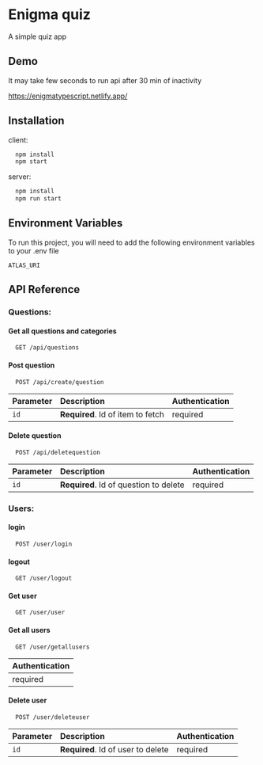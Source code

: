 
# Enigma quiz

A simple quiz app

## Demo
It may take few seconds to run api after 30 min of inactivity



https://enigmatypescript.netlify.app/

## Installation

client:
```bash
  npm install
  npm start
```

server:
```bash
  npm install
  npm run start
```
    
## Environment Variables

To run this project, you will need to add the following environment variables to your .env file

`ATLAS_URI`



## API Reference

### Questions:

#### Get all questions and categories

```https
  GET /api/questions
```


#### Post question

```https
  POST /api/create/question
```

| Parameter | Description                       | Authentication |
| :-------- | :-------------------------------- | :------------- |
| `id`      | **Required**. Id of item to fetch | required |

#### Delete question

```https
  POST /api/deletequestion
```

| Parameter | Description                             | Authentication |
| :-------- |  :--------------------------------      | :--------------|
| `id`      |  **Required**. Id of question to delete | required       |

### Users:

#### login

```https
  POST /user/login
```
#### logout

```https
  GET /user/logout
```
#### Get user

```https
  GET /user/user
```
#### Get all users

```https
  GET /user/getallusers
```

|  Authentication |
|  :------------- |
|  required |

#### Delete user

```https
  POST /user/deleteuser
```

| Parameter | Description                             | Authentication |
| :-------- |  :--------------------------------      | :--------------|
| `id`      |  **Required**. Id of user to delete     | required       |
